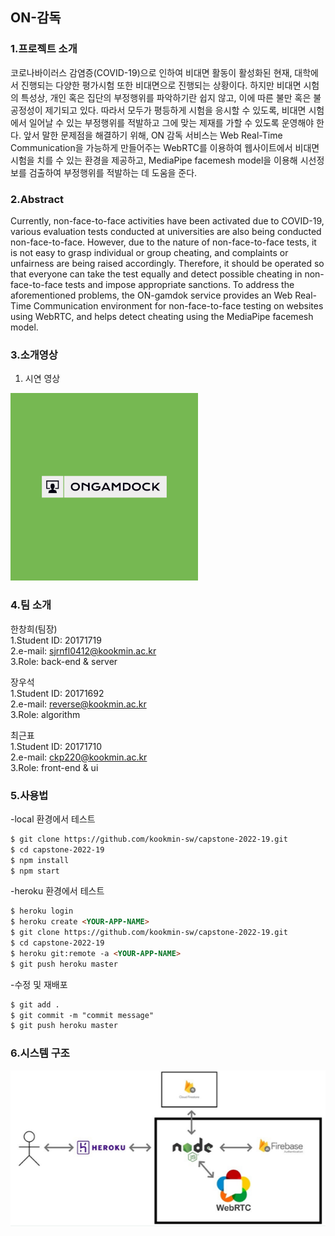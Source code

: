 ## ON-감독

### 1.프로젝트 소개

코로나바이러스 감염증(COVID-19)으로 인하여 비대면 활동이 활성화된 현재, 대학에서 진행되는 다양한 평가시험 또한 비대면으로 진행되는 상황이다. 하지만 비대면 시험의 특성상, 개인 혹은 집단의 부정행위를 파악하기란 쉽지 않고, 이에 따른 불만 혹은 불공정성이 제기되고 있다. 따라서 모두가 평등하게 시험을 응시할 수 있도록, 비대면 시험에서 일어날 수 있는 부정행위를 적발하고 그에 맞는 제재를 가할 수 있도록 운영해야 한다. 앞서 말한 문제점을 해결하기 위해, ON 감독 서비스는 Web Real-Time Communication을 가능하게 만들어주는 WebRTC를 이용하여 웹사이트에서 비대면 시험을 치를 수 있는 환경을 제공하고, MediaPipe facemesh model을 이용해 시선정보를 검출하여 부정행위를 적발하는 데 도움을 준다.

### 2.Abstract

Currently, non-face-to-face activities have been activated due to COVID-19, various evaluation tests conducted at universities are also being conducted non-face-to-face. However, due to the nature of non-face-to-face tests, it is not easy to grasp individual or group cheating, and complaints or unfairness are being raised accordingly. Therefore, it should be operated so that everyone can take the test equally and detect possible cheating in non-face-to-face tests and impose appropriate sanctions. To address the aforementioned problems, the ON-gamdok service provides an Web Real-Time Communication environment for non-face-to-face testing on websites using WebRTC, and helps detect cheating using the MediaPipe facemesh model.

### 3.소개영상

1. 시연 영상
<a href="https://youtu.be/R8JPlvt5Rjg">
   <img src="src/public/Original.png" width = "300px" height = "300px">
</a>

### 4.팀 소개

한창희(팀장) <br>
1.Student ID: 20171719 <br>
2.e-mail: sjrnfl0412@kookmin.ac.kr <br>
3.Role: back-end & server <br>

장우석 <br>
1.Student ID: 20171692 <br>
2.e-mail: reverse@kookmin.ac.kr <br>
3.Role: algorithm <br>

최근표 <br>
1.Student ID: 20171710 <br>
2.e-mail: ckp220@kookmin.ac.kr <br>
3.Role: front-end & ui <br>



### 5.사용법

-local 환경에서 테스트
```markdown
$ git clone https://github.com/kookmin-sw/capstone-2022-19.git
$ cd capstone-2022-19
$ npm install
$ npm start
```
-heroku 환경에서 테스트
```markdown
$ heroku login
$ heroku create <YOUR-APP-NAME>
$ git clone https://github.com/kookmin-sw/capstone-2022-19.git
$ cd capstone-2022-19
$ heroku git:remote -a <YOUR-APP-NAME>
$ git push heroku master
```
-수정 및 재배포
```markdown
$ git add .
$ git commit -m "commit message" 
$ git push heroku master
```

### 6.시스템 구조

<img src="src/public/archi.PNG">

